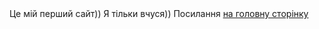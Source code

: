 <!DOCTYPE html>
<html>
	<head>
		<meta charset="UTF-8">
		<title>Моя вже третя сторінка!</title>
		<link href="styles.css" rel="stylesheet" type="text/css">
	</head>
	<body>
		Це мій перший сайт)) Я тільки вчуся))
    Посилання <a href="page1.html">на головну сторінку</a>
	</body>
</html>
